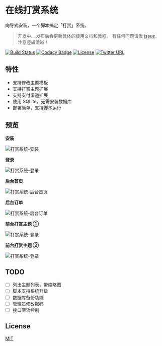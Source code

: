 # 在线打赏系统

向导式安装，一个脚本搞定「打赏」系统。

> 开发中... 发布后会更新具体的使用文档和教程。
> 有任何问题请发 [issue](https://github.com/biezhi/make-money/issues/new)，注意逻辑清晰！ 

[![Build Status](https://travis-ci.org/biezhi/make-money.svg?branch=master)](https://travis-ci.org/biezhi/make-money)
[![Codacy Badge](https://api.codacy.com/project/badge/Grade/90131b314c8e40a090444ad06424fad1)](https://www.codacy.com/app/biezhi/make-money?utm_source=github.com&amp;utm_medium=referral&amp;utm_content=biezhi/make-money&amp;utm_campaign=Badge_Grade)
[![License](https://img.shields.io/badge/license-MIT-db5149.svg)](https://github.com/biezhi/make-money/blob/master/LICENSE)
[![Twitter URL](https://img.shields.io/twitter/url/https/twitter.com/biezhii.svg?style=social&label=Follow%20Twitter)](https://twitter.com/biezhii)

## 特性

- 支持修改主题模板
- 支持打赏主题扩展
- 支持支付渠道扩展
- 使用 SQLite，无需安装数据库
- 部署简单，支持脚本运行

## 预览

**安装**

![打赏系统-安装](https://i.loli.net/2018/09/30/5bafac0177535.png)

**登录**

![打赏系统-登录](https://i.loli.net/2018/09/30/5bafad8f935a4.png)

**后台首页**

![打赏系统-后台首页](https://i.loli.net/2018/09/30/5bafadcea2559.png)

**后台订单**

![打赏系统-后台订单](https://i.loli.net/2018/09/30/5bafadcf12c91.png)

**前台打赏主题 ①**

![打赏系统-登录](https://i.loli.net/2018/09/30/5bafadce8d34a.png)

**前台打赏主题 ②**

![打赏系统-登录](https://i.loli.net/2018/09/30/5bafadcef065d.png)


## TODO

- [ ] 列出主题列表，带缩略图
- [ ] 脚本支持系统升级
- [ ] 数据库备份功能
- [ ] 管理员修改密码
- [ ] 接口限流控制

## License

[MIT](LICENSE)

